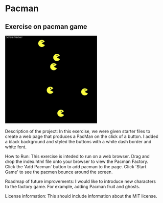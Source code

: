 # Pacman
## Exercise on pacman game
<img src= "pacman.png" width='300'/>

Description of the project: In this exercise, we were given starter files to create a web page that produces a PacMan on the click of a button. I added a black background and styled the buttons with a white dash border and white font.

How to Run: This exercise is inteded to run on a web browser. Drag and drop the index.html file onto your browser to view the Pacman Factory. Click the 'Add Pacman' button to add pacman to the page. Click 'Start Game' to see the pacmen bounce around the screen.

Roadmap of future improvements: I would like to introduce new characters to the factory game. For example, adding Pacman fruit and ghosts.

License information: This should include information about the MIT license. 
